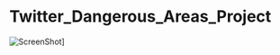 Twitter_Dangerous_Areas_Project
===============================
![ScreenShot](C:\Users\MM\Documents\GitHub\Twitter_Dangerous_Areas_Project\figure_1.png)]
